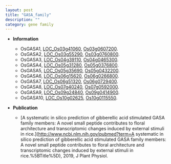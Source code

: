```yaml
---
layout: post
title: "GASA_family"
description: ""
category: gene family
---
```


* **Information**  
    + OsGASA1, [LOC_Os03g41060](http://rice.uga.edu/cgi-bin/ORF_infopage.cgi?orf=LOC_Os03g41060), [Os03g0607200](https://rapdb.dna.affrc.go.jp/locus/?name=Os03g0607200).
    + OsGASA2, [LOC_Os03g55290](http://rice.uga.edu/cgi-bin/ORF_infopage.cgi?orf=LOC_Os03g55290), [Os03g0760800](https://rapdb.dna.affrc.go.jp/locus/?name=Os03g0760800).
    + OsGASA3, [LOC_Os04g39110](http://rice.uga.edu/cgi-bin/ORF_infopage.cgi?orf=LOC_Os04g39110), [Os04g0465300](https://rapdb.dna.affrc.go.jp/locus/?name=Os04g0465300).
    + OsGASA4, [LOC_Os05g31280](http://rice.uga.edu/cgi-bin/ORF_infopage.cgi?orf=LOC_Os05g31280), [Os05g0376800](https://rapdb.dna.affrc.go.jp/locus/?name=Os05g0376800).
    + OsGASA5, [LOC_Os05g35690](http://rice.uga.edu/cgi-bin/ORF_infopage.cgi?orf=LOC_Os05g35690), [Os05g0432200](https://rapdb.dna.affrc.go.jp/locus/?name=Os05g0432200).
    + OsGASA6, [LOC_Os06g15620](http://rice.uga.edu/cgi-bin/ORF_infopage.cgi?orf=LOC_Os06g15620), [Os06g0266800](https://rapdb.dna.affrc.go.jp/locus/?name=Os06g0266800).
    + OsGASA7, [LOC_Os06g51320](http://rice.uga.edu/cgi-bin/ORF_infopage.cgi?orf=LOC_Os06g51320), [Os06g0729400](https://rapdb.dna.affrc.go.jp/locus/?name=Os06g0729400).
    + OsGASA8, [LOC_Os07g40240](http://rice.uga.edu/cgi-bin/ORF_infopage.cgi?orf=LOC_Os07g40240), [Os07g0592000](https://rapdb.dna.affrc.go.jp/locus/?name=Os07g0592000).
    + OsGASA9, [LOC_Os09g24840](http://rice.uga.edu/cgi-bin/ORF_infopage.cgi?orf=LOC_Os09g24840), [Os09g0414900](https://rapdb.dna.affrc.go.jp/locus/?name=Os09g0414900).
    + OsGASA10, [LOC_Os10g02625](http://rice.uga.edu/cgi-bin/ORF_infopage.cgi?orf=LOC_Os10g02625), [Os10g0115550](https://rapdb.dna.affrc.go.jp/locus/?name=Os10g0115550).

* **Publication**  
    + [A systematic in silico prediction of gibberellic acid stimulated GASA family members: A novel small peptide contributes to floral architecture and transcriptomic changes induced by external stimuli in rice.](http://www.ncbi.nlm.nih.gov/pubmed?term=A systematic in silico prediction of gibberellic acid stimulated GASA family members: A novel small peptide contributes to floral architecture and transcriptomic changes induced by external stimuli in rice.%5BTitle%5D), 2019, J Plant Physiol.


